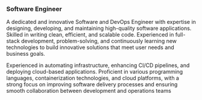 ### Software Engineer

A dedicated and innovative Software and DevOps Engineer with expertise in designing, developing, and maintaining high-quality software applications. Skilled in writing clean, efficient, and scalable code. Experienced in full-stack development, problem-solving, and continuously learning new technologies to build innovative solutions that meet user needs and business goals.

Experienced in automating infrastructure, enhancing CI/CD pipelines, and deploying cloud-based applications. Proficient in various programming languages, containerization technologies, and cloud platforms, with a strong focus on improving software delivery processes and ensuring smooth collaboration between development and operations teams

